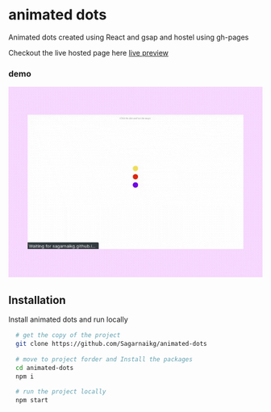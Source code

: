 # animated dots
Animated dots created using React and gsap and hostel using gh-pages

Checkout the live hosted page here [live preview](https://sagarnaikg.github.io/animated-dots/)

### demo
<img src="https://raw.githubusercontent.com/Sagarnaikg/sagarnaikg/main/assets/dotsanimation.gif" />


## Installation

Install animated dots and run locally

```bash
  # get the copy of the project
  git clone https://github.com/Sagarnaikg/animated-dots
```
```bash
  # move to project forder and Install the packages
  cd animated-dots
  npm i 
```
```bash
  # run the project locally 
  npm start
```
